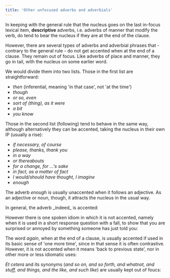 ```yaml
---
title: 'Other unfocused adverbs and adverbials'
---
```


<script>
  import Audio from '$lib/Audio.svelte'
  import AudioWrapper from '$lib/AudioWrapper.svelte'
  import Naudio from '$lib/Naudio.svelte'
</script>

In keeping with the general rule that the nucleus goes on the last in-focus lexical item, **descriptive** adverbs, i.e. adverbs of manner that modify the verb, do tend to bear the nucleus if they are at the end of the clause.

<Naudio
  sentence="You've *answer the questions very 'well! <br>
  She ex*pressed her views 'honestly. <br>
  He per*formed 'brilliantly. <br>
  You should ap*proach 'cautiously. <br>
  She *walks with noticeable 'limp."
  nuclei="{['well', 'hon', 'bril', 'cau', 'limp']}" 
/>
However, there are several types of adverbs and adverbial phrases that - contrary to the general rule - do not get accented when at the end of a clause. They remain out of focus. Like adverbs of place and manner, they go in tail, with the nucleus on some earlier word.

We would divide them into two lists. Those in the first list are straightforward:

- _then_ (inferential, meaning 'in that case', not 'at the time')
- _though_
- _or so, even_
- _sort of (thing), as it were_
- _a bit_
- _you know_

<Naudio
  sentence="We'll *see you on 'Tuesday, then. <br>
  The *bride look 'beautiful, | 'radiant, even. <br>
  We could *just 'stay here | and *pass the 'time, sort of thing. <br>
  Her 'heath's pretty 'poor, you know."
  nuclei="{['Tues', 'rad', 'beau', 'time', 'poor', 'stay']}" 
/>

<AudioWrapper>
<Audio 
  sentence="He had a 'heart attack last year. | It *hasn't stopped him 'smoking, though." 
  nuclei="{['heart', 'smok']}" 
  url="3-24" 
  start=2
  end=8
/>
<Audio 
  sentence="You've *got to slow 'down a bit." 
  nuclei="{['down']}" 
  url="3-24" 
  start=9
  end=12
/>
</AudioWrapper>
Those in the second list (following) tend to behave in the same way, although alternatively they can be accented, taking the nucleus in their own IP (usually a rise):

- _if necessary, of course_
- _please, thanks, thank you_
- _in a way_
- _or thereabouts_
- _for a change, for ...'s sake_
- _in fact, as a matter of fact_
- _I would/should have thought, I imagine_
- _enough_

<Naudio
  sentence="She was *rather an'noyed, in fact. <em>or</em> <br>
  She was *rather an'noyed, | in 'fact. <br>
  *How about dinner at 'home for a change."
  nuclei="{['noyed', 'fact', 'home']}" 
/>

<AudioWrapper>
<Audio 
  sentence="I'd like *four 'tickets, please."
  nuclei="{['tick']}" 
  url="3-24" 
  start=14
  end=16
/>
<Audio 
  sentence="He'll be 'off soon, I imagine." 
  nuclei="{['off']}" 
  url="3-24" 
  start=19
  end=22
/>
</AudioWrapper>

The adverb _enough_ is usually unaccented when it follows an adjective. As an adjective or noun, though, it attracts the nucleus in the usual way.

<Naudio
  sentence="*These shoes are not 'big enough. <br>
  You *haven't promised e'nough."
  nuclei="{['big', 'nough']}" 
/>

<AudioWrapper>
<Audio 
  sentence="It's *just not 'good enough." 
  nuclei="{['good']}" 
  url="3-24" 
  start=23
  end=26
/>
</AudioWrapper>
In general, the adverb _indeed_ is accented:

<Naudio
  sentence="*Thank you very much in'deed."
  nuclei="{['deed']}" 
/>
However there is one spoken idiom in which it is not accented, namely when it is used in a short response question with a fall, to show that you are surprised or annoyed by something someone has just told you:

<Naudio
  sentence="?? Quentin's won a prise. <br> - \Has he, indeed?"
  nuclei="{['Has']}" 
/>

The word _again_, when at the end of a clause, is usually accented if used in its basic sense of 'one more time', since in that sense it is often contrastive. However, it is not accented when it means 'back to previous state', nor in other more or less idiomatic uses:

<Naudio
  sentence="*Could you say that a'gain? <br>
  *What did you say your 'name was again ?"
  nuclei="{['gain', 'name']}"
/>

<AudioWrapper>
<Audio 
  sentence="*This is how to 'close it, | and *this is how to 'open it again." 
  nuclei="{['close', 'open']}" 
  url="3-24" 
  start=27
  end=32
/>
</AudioWrapper>

_Et cetera_ and its synonyms (_and so on, and so forth, and whatnot, and stuff, and things, and the like, and such like_) are usually kept out of foucs:

<Naudio
  sentence="They sell 'cards, | 'calendars, etc."
  nuclei="{['cards', 'cal']}" 
/>
